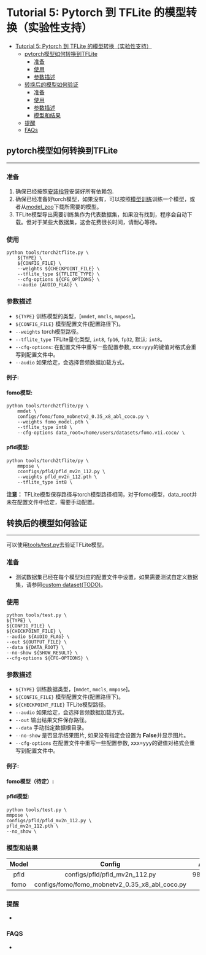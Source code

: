 # Tutorial 5: Pytorch 到 TFLite 的模型转换（实验性支持）
- [Tutorial 5: Pytorch 到 TFLite 的模型转换（实验性支持）](https://github.com/Seeed-Studio/EdgeLab/blob/torch2tflite/docs/zh_CN/tutorials/pytorch2tflite.md#tutorial-5-pytorch-%E5%88%B0-tflite-%E7%9A%84%E6%A8%A1%E5%9E%8B%E8%BD%AC%E6%8D%A2%E5%AE%9E%E9%AA%8C%E6%80%A7%E6%94%AF%E6%8C%81)
    - [pytorch模型如何转换到TFLite](https://github.com/Seeed-Studio/EdgeLab/blob/torch2tflite/docs/zh_CN/tutorials/pytorch2tflite.md#tutorial-5-pytorch-%E5%88%B0-tflite-%E7%9A%84%E6%A8%A1%E5%9E%8B%E8%BD%AC%E6%8D%A2%E5%AE%9E%E9%AA%8C%E6%80%A7%E6%94%AF%E6%8C%81-1)
        - [准备](https://github.com/Seeed-Studio/EdgeLab/blob/torch2tflite/docs/zh_CN/tutorials/pytorch2tflite.md#%E5%87%86%E5%A4%87)
        - [使用](https://github.com/Seeed-Studio/EdgeLab/blob/torch2tflite/docs/zh_CN/tutorials/pytorch2tflite.md#%E4%BD%BF%E7%94%A8)
        - [参数描述](https://github.com/Seeed-Studio/EdgeLab/blob/torch2tflite/docs/zh_CN/tutorials/pytorch2tflite.md#%E5%8F%82%E6%95%B0%E6%8F%8F%E8%BF%B0)
    - [转换后的模型如何验证](https://github.com/Seeed-Studio/EdgeLab/blob/torch2tflite/docs/zh_CN/tutorials/pytorch2tflite.md#%E8%BD%AC%E6%8D%A2%E5%90%8E%E7%9A%84%E6%A8%A1%E5%9E%8B%E5%A6%82%E4%BD%95%E9%AA%8C%E8%AF%81)
        - [准备](https://github.com/Seeed-Studio/EdgeLab/blob/torch2tflite/docs/zh_CN/tutorials/pytorch2tflite.md#%E5%87%86%E5%A4%87-1)
        - [使用](https://github.com/Seeed-Studio/EdgeLab/blob/torch2tflite/docs/zh_CN/tutorials/pytorch2tflite.md#%E4%BD%BF%E7%94%A8-1)
        - [参数描述](https://github.com/Seeed-Studio/EdgeLab/blob/torch2tflite/docs/zh_CN/tutorials/pytorch2tflite.md#%E5%8F%82%E6%95%B0%E6%8F%8F%E8%BF%B0-1)
        - [模型和结果](https://github.com/Seeed-Studio/EdgeLab/blob/torch2tflite/docs/zh_CN/tutorials/pytorch2tflite.md#%E6%A8%A1%E5%9E%8B%E5%92%8C%E7%BB%93%E6%9E%9C)
    - [提醒](https://github.com/Seeed-Studio/EdgeLab/blob/torch2tflite/docs/zh_CN/tutorials/pytorch2tflite.md#%E6%8F%90%E9%86%92)
    - [FAQs](https://github.com/Seeed-Studio/EdgeLab/blob/torch2tflite/docs/zh_CN/tutorials/pytorch2tflite.md#faqs)

## pytorch模型如何转换到TFLite
---
### 准备
1. 确保已经按照[安装指导](https://github.com/Seeed-Studio/EdgeLab/blob/master/docs/en/get_started/installation.md)安装好所有依赖包.
2. 确保已经准备好torch模型，如果没有，可以按照[模型训练](https://github.com/Seeed-Studio/EdgeLab/blob/new-catalog/docs/zh_CN/tutorials/tranning.md)训练一个模型，或者从[model_zoo](https://github.com/Seeed-Studio/EdgeLab/releases/tag/model_zoo)下载所需要的模型。
3. TFLite模型导出需要训练集作为代表数据集，如果没有找到，程序会自动下载。但对于某些大数据集，这会花费很长时间，请耐心等待。

### 使用
    python tools/torch2tflite.py \
        ${TYPE} \
        ${CONFIG_FILE} \
        --weights ${CHECKPOINT_FILE} \
        --tflite_type ${TFLITE_TYPE} \
        --cfg-options ${CFG_OPTIONS} \
        --audio {AUDIO_FLAG} \

### 参数描述
- `${TYPE}` 训练模型的类型，[`mmdet`, `mmcls`, `mmpose`]。
- `${CONFIG_FILE}` 模型配置文件(配置路径下)。
- `--weights` torch模型路径。
- `--tflite_type` TFLite量化类型, `int8`, `fp16`, `fp32`, 默认: `int8`。
- `--cfg-options`: 在配置文件中重写一些配置参数, xxx=yyy的键值对格式会重写到配置文件中。
- `--audio` 如果给定，会选择音频数据加载方式。

#### 例子:
#### fomo模型:
    python tools/torch2tflite/py \
        mmdet \
        configs/fomo/fomo_mobnetv2_0.35_x8_abl_coco.py \
        --weights fomo_model.pth \
        --tflite_type int8 \
        --cfg-options data_root=/home/users/datasets/fomo.v1i.coco/ \
#### pfld模型:
    python tools/torch2tflite/py \
        mmpose \
        cconfigs/pfld/pfld_mv2n_112.py \
        --weights pfld_mv2n_112.pth \
        --tflite_type int8 \

**注意：** TFLite模型保存路径与torch模型路径相同，对于fomo模型，data_root并未在配置文件中给定，需要手动配置。

## 转换后的模型如何验证
---
可以使用[tools/test.py](https://github.com/Seeed-Studio/EdgeLab/blob/master/tools/test.py)去验证TFLite模型。

### 准备
- 测试数据集已经在每个模型对应的配置文件中设置，如果需要测试自定义数据集，请参照[custom dataset(TODO)]()。

### 使用
    python tools/test.py \
    ${TYPE} \
    ${CONFIG_FILE} \
    ${CHECKPOINT_FILE} \
    --audio ${AUDIO_FLAG} \
    --out ${OUTPUT_FILE} \
    --data ${DATA_ROOT} \
    --no-show ${SHOW_RESULT} \
    --cfg-options ${CFG-OPTIONS} \

### 参数描述
- `${TYPE}` 训练数据类型，[`mmdet`, `mmcls`, `mmpose`]。
- `${CONFIG_FILE}` 模型配置文件(配置路径下)。
- `${CHECKPOINT_FILE}` TFLite模型路径。
- `--audio` 如果给定，会选择音频数据加载方式。
- `--out` 输出结果文件保存路径。
- `--data` 手动指定数据根目录。
- `--no-show` 是否显示结果图片, 如果没有指定会设置为 **False**并显示图片。
- `--cfg-options` 在配置文件中重写一些配置参数, xxx=yyy的键值对格式会重写到配置文件中。

#### 例子:
#### fomo模型（待定）:

#### pfld模型:
    python tools/test.py \
    mmpose \
    configs/pfld/pfld_mv2n_112.py \
    pfld_mv2n_112.pth \
    --no_show \

### 模型和结果

| Model |           Config               |   Acc  |
| :--: | :--: |:--:|
| pfld  | configs/pfld/pfld_mv2n_112.py  |   98.76% |
| fomo  | configs/fomo/fomo_mobnetv2_0.35_x8_abl_coco.py |     |


### 提醒
- 


### FAQS
- 